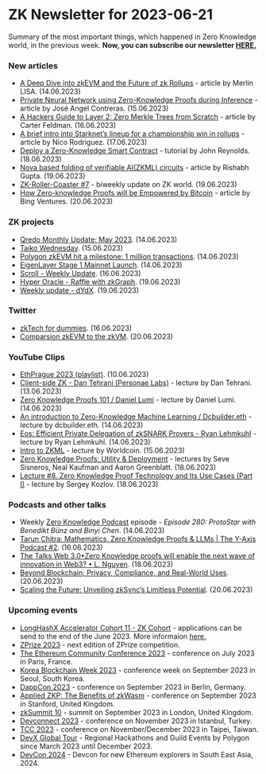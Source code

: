 # ZK Newsletter for 2023-06-21
Summary of the most important things, which happened in Zero Knowledge world, in the previous week. **Now, you can subscribe our newsletter [HERE.](https://zknewsletter.com/)**

### New articles 
* [A Deep Dive into zkEVM and the Future of zk Rollups](https://medium.com/coinmonks/a-deep-dive-into-zkevm-and-the-future-of-zk-rollups-f75eb40c4008) - article by Merlin LISA. (14.06.2023)
* [Private Neural Network using Zero-Knowledge Proofs during Inference](https://medium.com/@tanogedler/private-neural-network-using-zero-knowledge-proofs-during-inference-1601e444be77/) - article by José Angel Contreras. (15.06.2023)
* [A Hackers Guide to Layer 2: Zero Merkle Trees from Scratch](https://medium.com/@carterfeldman/a-hackers-guide-to-layer-2-zero-merkle-trees-from-scratch-d612ea846016) - article by Carter Feldman. (16.06.2023)
* [A brief intro into Starknet’s lineup for a championship win in rollups](https://officialnico.medium.com/a-brief-intro-into-starknets-lineup-for-a-championship-win-in-rollups-8322d1885a98) - article by Nico Rodriguez. (17.06.2023)
* [Deploy a Zero-Knowledge Smart Contract](https://medium.com/@gweiworld/deploy-a-zero-knowledge-smart-contract-e7a860df047) - tutorial by John Reynolds. (18.06.2023)
* [Nova based folding of verifiable AI(ZKML) circuits](https://medium.com/@rishotics/nova-based-folding-of-verifiable-ai-zkml-circuits-fdfdfd508736) - article by Rishabh Gupta. (19.06.2023)
* [ZK-Roller-Coaster #7](https://taiko.mirror.xyz/6WL5I2lbpYxOjhU82eUOyUvYa0yF2_rekI0f7cBrGxw) - biweekly update on ZK world. (19.06.2023)
* [How Zero-knowledge Proofs will be Empowered by Bitcoin](https://hackernoon.com/how-zero-knowledge-proofs-will-be-empowered-by-bitcoin) - article by Bing Ventures. (20.06.2023)

### ZK projects
* [Qredo Monthly Update: May 2023](https://www.qredo.com/blog/qredo-monthly-update-may-2023). (14.06.2023)
* [Taiko Wednesday](https://twitter.com/umededoteth/status/1669121761575837696). (15.06.2023)
* [Polygon zkEVM hit a milestone: 1 million transactions](https://twitter.com/0xPolygonLabs/status/1669043478565642267). (14.06.2023)
* [EigenLayer Stage 1 Mainnet Launch](https://www.blog.eigenlayer.xyz/eigenlayer-stage-1-mainnet-launch/). (14.06.2023)
* [Scroll - Weekly Update](https://twitter.com/Scroll_ZKP/status/1669796080597495809). (16.06.2023)
* [Hyper Oracle - Raffle with zkGraph](https://mirror.xyz/hyperoracleblog.eth/AvBEIgiYGOXWN-64PjWHRSq-iOFvm266KFQzQpDnwvA). (19.06.2023)
* [Weekly update - dYdX](https://twitter.com/dydxfoundation/status/1670795915228065796). (19.06.2023)

### Twitter
* [zkTech for dummies](https://twitter.com/Rekt_Zerker/status/1669701828605366272). (16.06.2023)
* [Comparsion zkEVM to the zkVM](https://twitter.com/bobbinth/status/1671024992556060672). (20.06.2023)

### YouTube Clips
* [EthPrague 2023 (playlist)](https://www.youtube.com/playlist?list=PLRUSTVWJngidPVV_JC89YsomwtryPGV74). (10.06.2023)
* [Client-side ZK - Dan Tehrani (Personae Labs)](https://www.youtube.com/watch?v=HvDvjMYPmYg) - lecture by Dan Tehrani. (13.06.2023)
* [Zero Knowledge Proofs 101 / Daniel Lumi](https://www.youtube.com/watch?v=uczFHMnbZ64) - lecture by Daniel Lumi. (14.06.2023)
* [An introduction to Zero-Knowledge Machine Learning / Dcbuilder.eth](https://www.youtube.com/watch?v=7388FFozWiA) - lecture by dcbuilder.eth. (14.06.2023)
* [Eos: Efficient Private Delegation of zkSNARK Provers - Ryan Lehmkuhl](https://www.youtube.com/watch?v=YdZWC1CdQqo) - lecture by Ryan Lehmkuhl. (14.06.2023)
* [Intro to ZKML](https://www.youtube.com/watch?v=zhXTdU_SpBE) - lecture by Worldcoin. (15.06.2023)
* [Zero Knowledge Proofs: Utility & Deployment](https://www.youtube.com/watch?v=4fID-JoLjXs) - lectures by Seve Sisneros, Neal Kaufman and Aaron Greenblatt. (18.06.2023)
* [Lecture #8. Zero Knowledge Proof Technology and Its Use Cases (Part I)](https://www.youtube.com/watch?v=yzzuTBgDuak) - lecture by Sergey Kozlov. (18.06.2023)

### Podcasts and other talks
* Weekly [Zero Knowledge Podcast](https://zeroknowledge.fm/280-2/) episode - *Episode 280: ProtoStar with Benedikt Bünz and Binyi Chen*. (14.06.2023) 
* [Tarun Chitra: Mathematics, Zero Knowledge Proofs & LLMs | The Y-Axis Podcast #2](https://www.youtube.com/watch?v=Sb7jQa6u0EU). (16.06.2023)
* [The Talks Web 3.0•Zero Knowledge proofs will enable the next wave of innovation in Web3? • L. Nguyen](https://www.youtube.com/watch?v=92x5O7x0dvM). (18.06.2023)
* [Beyond Blockchain; Privacy, Compliance, and Real-World Uses](https://twitter.com/DuskFoundation/status/1670703962050240513). (20.06.2023)
* [Scaling the Future: Unveiling zkSync’s Limitless Potential](https://twitter.com/HoldstationW/status/1670810404140859394). (20.06.2023)

### Upcoming events
* [LongHashX Accelerator Cohort 11 - ZK Cohort](https://longhashventures.typeform.com/ZKCohort?typeform-source=t.co) - applications can be send to the end of the June 2023. More informaion [here.](https://www.longhash.vc/accelerator/zk-accelerator/)
* [ZPrize 2023](https://www.zprize.io/blog/announcing-zprize-2023) - next edition of ZPrize competition.
* [The Ethereum Community Conference 2023](https://www.ethcc.io/) - conference on July 2023 in Paris, France.
* [Korea Blockchain Week 2023](https://koreablockchainweek.com/) - conference week on September 2023 in Seoul, South Korea. 
* [DappCon 2023](https://www.dappcon.io/#about) - conference on September 2023 in Berlin, Germany.
* [Applied ZKP: The Benefits of zkWasm](https://law.stanford.edu/codex-the-stanford-center-for-legal-informatics/projects/zero-knowledge-cryptography/) - conference on September 2023 in Stanford, United Kingdom.
* [zkSummit 10](https://www.zksummit.com/) - summit on September 2023 in London, United Kingdom.
* [Devconnect 2023](https://devconnect.org/) - conference on November 2023 in Istanbul, Turkey.
* [TCC 2023](https://tcc.iacr.org/2023/) - conference on November/December 2023 in Taipei, Taiwan.
* [DevX Global Tour](https://polygon.technology/blog/polygon-labs-announces-devx-global-tour) - Regional Hackathons and Guild Events by Polygon since March 2023 until December 2023.
* [DevCon 2024](https://devcon.org/) - Devcon for new Ethereum explorers in South East Asia, 2024.
